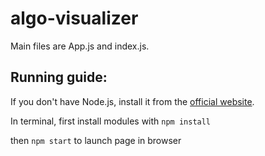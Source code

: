 # algo-visualizer

Main files are App.js and index.js.



## **Running guide**:

If you don't have Node.js, install it from the [official website](https://nodejs.org/en/).

In terminal, first install modules with `npm install`

then `npm start` to launch page in browser
